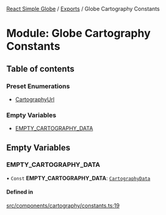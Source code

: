 [React Simple Globe](../README.md) / [Exports](../modules.md) / Globe Cartography Constants

# Module: Globe Cartography Constants

## Table of contents

### Preset Enumerations

- [CartographyUrl](../enums/Globe_Cartography_Constants.CartographyUrl.md)

### Empty Variables

- [EMPTY\_CARTOGRAPHY\_DATA](Globe_Cartography_Constants.md#empty_cartography_data)

## Empty Variables

### EMPTY\_CARTOGRAPHY\_DATA

• `Const` **EMPTY\_CARTOGRAPHY\_DATA**: [`CartographyData`](../classes/Globe_Cartography_Classes.CartographyData.md)

#### Defined in

[src/components/cartography/constants.ts:19](https://github.com/Gaushao/d3-react-globe/blob/636f719/src/components/cartography/constants.ts#L19)

